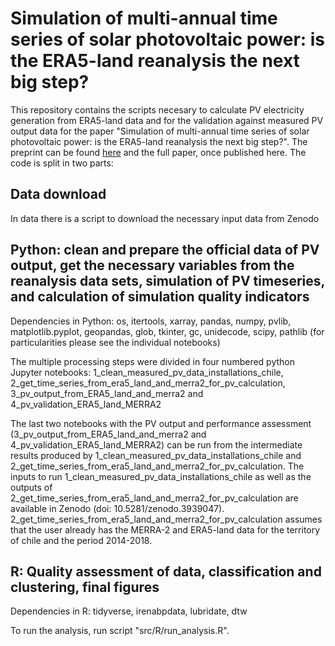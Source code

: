# Simulation of multi-annual time series of solar photovoltaic power: is the ERA5-land reanalysis the next big step? 
This repository contains the scripts necesary to calculate PV electricity generation from ERA5-land data and for the validation against measured PV output data for the paper "Simulation of multi-annual time series of solar photovoltaic power: is the ERA5-land reanalysis the next big step?". The preprint can be found [here](https://arxiv.org/abs/2003.04131) and the full paper, once published here. The code is split in two parts:

## Data download
In data there is a script to download the necessary input data from Zenodo

## Python: clean and prepare the official data of PV output, get the necessary variables from the reanalysis data sets, simulation of PV timeseries, and calculation of simulation quality indicators
Dependencies in Python: os, itertools, xarray, pandas, numpy, pvlib, matplotlib.pyplot, geopandas, glob, tkinter, gc, unidecode, scipy, pathlib (for particularities please see the individual notebooks)

The multiple processing steps were divided in four numbered python Jupyter notebooks: 1_clean_measured_pv_data_installations_chile, 2_get_time_series_from_era5_land_and_merra2_for_pv_calculation, 3_pv_output_from_ERA5_land_and_merra2 and 4_pv_validation_ERA5_land_MERRA2

The last two notebooks with the PV output and performance assessment (3_pv_output_from_ERA5_land_and_merra2 and 4_pv_validation_ERA5_land_MERRA2) can be run from the intermediate results produced by 1_clean_measured_pv_data_installations_chile and 2_get_time_series_from_era5_land_and_merra2_for_pv_calculation. The inputs to run 1_clean_measured_pv_data_installations_chile as well as the outputs of 2_get_time_series_from_era5_land_and_merra2_for_pv_calculation are available in Zenodo (doi: 10.5281/zenodo.3939047). 2_get_time_series_from_era5_land_and_merra2_for_pv_calculation assumes that the user already has the MERRA-2 and ERA5-land data for the territory of chile and the period 2014-2018.

## R: Quality assessment of data, classification and clustering, final figures
Dependencies in R: tidyverse, irenabpdata, lubridate, dtw

To run the analysis, run script "src/R/run_analysis.R".

